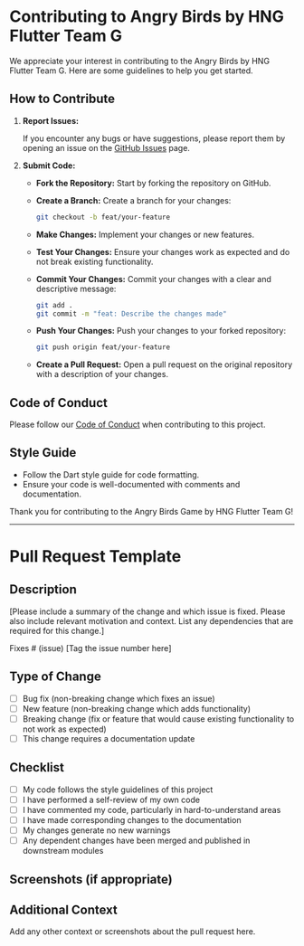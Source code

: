 # Contributing to Angry Birds by HNG Flutter Team G

We appreciate your interest in contributing to the Angry Birds by HNG Flutter Team G. Here are some guidelines to help you get started.

## How to Contribute

1. **Report Issues:**

   If you encounter any bugs or have suggestions, please report them by opening an issue on the [GitHub Issues](https://github.com/ezeanyimhenry/angry_birds_ftg/issues) page.

2. **Submit Code:**

   - **Fork the Repository:** Start by forking the repository on GitHub.
   - **Create a Branch:** Create a branch for your changes:
     
     ```bash
     git checkout -b feat/your-feature
     ```
   
   - **Make Changes:** Implement your changes or new features.
   - **Test Your Changes:** Ensure your changes work as expected and do not break existing functionality.
   - **Commit Your Changes:** Commit your changes with a clear and descriptive message:
     
     ```bash
     git add .
     git commit -m "feat: Describe the changes made"
     ```
   
   - **Push Your Changes:** Push your changes to your forked repository:
     
     ```bash
     git push origin feat/your-feature
     ```
   
   - **Create a Pull Request:** Open a pull request on the original repository with a description of your changes.

## Code of Conduct

Please follow our [Code of Conduct](CODE_OF_CONDUCT.md) when contributing to this project.

## Style Guide

- Follow the Dart style guide for code formatting.
- Ensure your code is well-documented with comments and documentation.

<!-- ## Questions

For any questions or help, please reach out via GitHub or email.

- **Name:** Your Name
- **Email:** your-email@example.com
- **GitHub:** [Your GitHub Profile](https://github.com/your-username) -->

Thank you for contributing to the Angry Birds Game by HNG Flutter Team G!

---

# Pull Request Template

## Description

[Please include a summary of the change and which issue is fixed. Please also include relevant motivation and context. List any dependencies that are required for this change.]

Fixes # (issue) [Tag the issue number here]

## Type of Change

- [ ] Bug fix (non-breaking change which fixes an issue)
- [ ] New feature (non-breaking change which adds functionality)
- [ ] Breaking change (fix or feature that would cause existing functionality to not work as expected)
- [ ] This change requires a documentation update

## Checklist

- [ ] My code follows the style guidelines of this project
- [ ] I have performed a self-review of my own code
- [ ] I have commented my code, particularly in hard-to-understand areas
- [ ] I have made corresponding changes to the documentation
- [ ] My changes generate no new warnings
- [ ] Any dependent changes have been merged and published in downstream modules

## Screenshots (if appropriate)

## Additional Context

Add any other context or screenshots about the pull request here.
